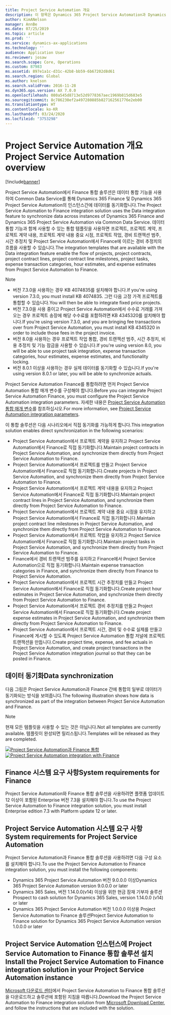 ```yaml
---
title: Project Service Automation 개요
description: 이 항목은 Dynamics 365 Project Service Automation과 Dynamics 365 Finance 통합 솔루션에 대한 정보를 제공합니다.
author: KimANelson
manager: AnnBe
ms.date: 07/25/2019
ms.topic: article
ms.prod: ''
ms.service: dynamics-ax-applications
ms.technology: ''
audience: Application User
ms.reviewer: josaw
ms.search.scope: Core, Operations
ms.custom: 87983
ms.assetid: 897e1a1c-d31c-42b8-bb59-6b67202d8d61
ms.search.region: Global
ms.author: knelson
ms.search.validFrom: 2016-11-28
ms.dyn365.ops.version: AX 7.0.0
ms.openlocfilehash: 080a545d8713e52d9778367aec1969b815d683e5
ms.sourcegitcommit: 8c786230ef2a497280885b827162561776e2eb00
ms.translationtype: HT
ms.contentlocale: ko-KR
ms.lasthandoff: 03/24/2020
ms.locfileid: "3753298"
---
```

# <a name="project-service-automation-overview"></a><span data-ttu-id="6a295-103">Project Service Automation 개요</span><span class="sxs-lookup"><span data-stu-id="6a295-103">Project Service Automation overview</span></span>

[!include[banner](../includes/banner.md)]

<span data-ttu-id="6a295-104">Project Service Automation에서 Finance 통합 솔루션은 데이터 통합 기능을 사용하여 Common Data Service를 통해 Dynamics 365 Finance 및 Dynamics 365 Project Service Automation의 인스턴스간에 데이터를 동기화합니다.</span><span class="sxs-lookup"><span data-stu-id="6a295-104">The Project Service Automation to Finance integration solution uses the Data integration feature to synchronize data across instances of Dynamics 365 Finance and Dynamics 365 Project Service Automation via Common Data Service.</span></span> <span data-ttu-id="6a295-105">데이터 통합 기능과 함께 사용할 수 있는 통합 템플릿을 사용하면 프로젝트, 프로젝트 계약, 프로젝트 계약 내용, 프로젝트 계약 내용 중요 시점, 프로젝트 작업, 경비 트랜잭션 범주, 시간 추정치 및 Project Service Automation에서 Finance에 이르는 경비 추정치의 흐름을 사용할 수 있습니다.</span><span class="sxs-lookup"><span data-stu-id="6a295-105">The integration templates that are available with the Data integration feature enable the flow of projects, project contracts, project contract lines, project contract line milestones, project tasks, expense transaction categories, hour estimates, and expense estimates from Project Service Automation to Finance.</span></span>

> [!NOTE]
> - <span data-ttu-id="6a295-106">버전 7.3.0을 사용하는 경우 KB 4074835를 설치해야 합니다.</span><span class="sxs-lookup"><span data-stu-id="6a295-106">If you're using version 7.3.0, you must install KB 4074835.</span></span> <span data-ttu-id="6a295-107">그런 다음 고정 가격 프로젝트를 통합할 수 있습니다.</span><span class="sxs-lookup"><span data-stu-id="6a295-107">You will then be able to integrate fixed price projects.</span></span>
> - <span data-ttu-id="6a295-108">버전 7.3.0을 사용 중이고 Project Service Automation에서 수수료 거래를 가져오는 경우 프로젝트 송장에 해당 수수료를 포함하려면 KB 4345320를 설치해야 합니다.</span><span class="sxs-lookup"><span data-stu-id="6a295-108">If you're using version 7.3.0, and you are bringing fee transactions over from Project Service Automation, you must install KB 4345320 in order to include those fees in the project invoice.</span></span>
> - <span data-ttu-id="6a295-109">버전 8.0을 사용하는 경우 프로젝트 작업 통합, 경비 트랜잭션 범주, 시간 추정치, 비용 추정치 및 기능 잠금을 사용할 수 있습니다.</span><span class="sxs-lookup"><span data-stu-id="6a295-109">If you're using version 8.0, you will be able to use project task integration, expense transaction categories, hour estimates, expense estimates, and functionality locking.</span></span>
> - <span data-ttu-id="6a295-110">버전 8.0.1 이상을 사용하는 경우 실제 데이터를 동기화할 수 있습니다.</span><span class="sxs-lookup"><span data-stu-id="6a295-110">If you're using version 8.0.1 or later, you will be able to synchronize actuals.</span></span>

<span data-ttu-id="6a295-111">Project Service Automation Finance를 통합하려면 먼저 Project Service Automation 통합 매개 변수를 구성해야 합니다.</span><span class="sxs-lookup"><span data-stu-id="6a295-111">Before you can integrate Project Service Automation Finance, you must configure the Project Service Automation integration parameters.</span></span> <span data-ttu-id="6a295-112">자세한 내용은 [Project Service Automation 통합 매개 변수](PSA-parameters.md)를 참조하십시오.</span><span class="sxs-lookup"><span data-stu-id="6a295-112">For more information, see [Project Service Automation integration parameters](PSA-parameters.md).</span></span>

<span data-ttu-id="6a295-113">이 통합 솔루션은 다음 시나리오에서 직접 동기화를 가능하게 합니다.</span><span class="sxs-lookup"><span data-stu-id="6a295-113">This integration solution enables direct synchronization in the following scenarios:</span></span>

- <span data-ttu-id="6a295-114">Project Service Automation에서 프로젝트 계약을 유지하고 Project Service Automation에서 Finance로 직접 동기화합니다.</span><span class="sxs-lookup"><span data-stu-id="6a295-114">Maintain project contracts in Project Service Automation, and synchronize them directly from Project Service Automation to Finance.</span></span>
- <span data-ttu-id="6a295-115">Project Service Automation에서 프로젝트를 만들고 Project Service Automation에서 Finance로 직접 동기화합니다.</span><span class="sxs-lookup"><span data-stu-id="6a295-115">Create projects in Project Service Automation, and synchronize them directly from Project Service Automation to Finance.</span></span>
- <span data-ttu-id="6a295-116">Project Service Automation에서 프로젝트 계약 내용을 유지하고 Project Service Automation에서 Finance로 직접 동기화합니다.</span><span class="sxs-lookup"><span data-stu-id="6a295-116">Maintain project contract lines in Project Service Automation, and synchronize them directly from Project Service Automation to Finance.</span></span>
- <span data-ttu-id="6a295-117">Project Service Automation에서 프로젝트 계약 내용 중요 시점을 유지하고 Project Service Automation에서 Finance로 직접 동기화합니다.</span><span class="sxs-lookup"><span data-stu-id="6a295-117">Maintain project contract line milestones in Project Service Automation, and synchronize them directly from Project Service Automation to Finance.</span></span>
- <span data-ttu-id="6a295-118">Project Service Automation에서 프로젝트 작업을 유지하고 Project Service Automation에서 Finance로 직접 동기화합니다.</span><span class="sxs-lookup"><span data-stu-id="6a295-118">Maintain project tasks in Project Service Automation, and synchronize them directly from Project Service Automation to Finance.</span></span>
- <span data-ttu-id="6a295-119">Finance에서 경비 트랜잭션 범주를 유지하고 Finance에서 Project Service Automation으로 직접 동기화합니다.</span><span class="sxs-lookup"><span data-stu-id="6a295-119">Maintain expense transaction categories in Finance, and synchronize them directly from Finance to Project Service Automation.</span></span>
- <span data-ttu-id="6a295-120">Project Service Automation에서 프로젝트 시간 추정치를 만들고 Project Service Automation에서 Finance로 직접 동기화합니다.</span><span class="sxs-lookup"><span data-stu-id="6a295-120">Create project hour estimates in Project Service Automation, and synchronize them directly from Project Service Automation to Finance.</span></span>
- <span data-ttu-id="6a295-121">Project Service Automation에서 프로젝트 경비 추정치를 만들고 Project Service Automation에서 Finance로 직접 동기화합니다.</span><span class="sxs-lookup"><span data-stu-id="6a295-121">Create project expense estimates in Project Service Automation, and synchronize them directly from Project Service Automation to Finance.</span></span>
- <span data-ttu-id="6a295-122">Project Service Automation에서 프로젝트 시간, 경비 및 수수료 실제를 만들고 Finance에 게시할 수 있도록 Project Service Automation 통합 저널에 프로젝트 트랜잭션을 만듭니다.</span><span class="sxs-lookup"><span data-stu-id="6a295-122">Create project time, expense, and fee actuals in Project Service Automation, and create project transactions in the Project Service Automation integration journal so that they can be posted in Finance.</span></span>

## <a name="data-synchronization"></a><span data-ttu-id="6a295-123">데이터 동기화</span><span class="sxs-lookup"><span data-stu-id="6a295-123">Data synchronization</span></span>

<span data-ttu-id="6a295-124">다음 그림은 Project Service Automation과 Finance 간에 통합의 일부로 데이터가 동기화되는 방식을 보여줍니다.</span><span class="sxs-lookup"><span data-stu-id="6a295-124">The following illustration shows how data is synchronized as part of the integration between Project Service Automation and Finance.</span></span>

> [!NOTE]
> <span data-ttu-id="6a295-125">현재 모든 템플릿을 사용할 수 있는 것은 아닙니다.</span><span class="sxs-lookup"><span data-stu-id="6a295-125">Not all templates are currently available.</span></span> <span data-ttu-id="6a295-126">템플릿이 완성되면 릴리스됩니다.</span><span class="sxs-lookup"><span data-stu-id="6a295-126">Templates will be released as they are completed.</span></span>

<span data-ttu-id="6a295-127">[![Project Service Automation과 Finance 통합](./media/PSA-integration.png)](./media/PSA-integration.png)</span><span class="sxs-lookup"><span data-stu-id="6a295-127">[![Project Service Automation integration with Finance](./media/PSA-integration.png)](./media/PSA-integration.png)</span></span>

## <a name="system-requirements-for-finance"></a><span data-ttu-id="6a295-128">Finance 시스템 요구 사항</span><span class="sxs-lookup"><span data-stu-id="6a295-128">System requirements for Finance</span></span>

<span data-ttu-id="6a295-129">Project Service Automation와 Finance 통합 솔루션을 사용하려면 플랫폼 업데이트 12 이상이 포함된 Enterprise 버전 7.3을 설치해야 합니다.</span><span class="sxs-lookup"><span data-stu-id="6a295-129">To use the Project Service Automation to Finance integration solution, you must install Enterprise edition 7.3 with Platform update 12 or later.</span></span>

## <a name="system-requirements-for-project-service-automation"></a><span data-ttu-id="6a295-130">Project Service Automation 시스템 요구 사항</span><span class="sxs-lookup"><span data-stu-id="6a295-130">System requirements for Project Service Automation</span></span>

<span data-ttu-id="6a295-131">Project Service Automation과 Finance 통합 솔루션을 사용하려면 다음 구성 요소를 설치해야 합니다.</span><span class="sxs-lookup"><span data-stu-id="6a295-131">To use the Project Service Automation to Finance integration solution, you must install the following components:</span></span>

- <span data-ttu-id="6a295-132">Dynamics 365 Project Service Automation 버전 9.0.0.0 이상</span><span class="sxs-lookup"><span data-stu-id="6a295-132">Dynamics 365 Project Service Automation version 9.0.0.0 or later</span></span>
- <span data-ttu-id="6a295-133">Dynamics 365 Sales, 버전 1.14.0.0(v14) 이상을 위한 현금 잠재 기부자 솔루션</span><span class="sxs-lookup"><span data-stu-id="6a295-133">Prospect to cash solution for Dynamics 365 Sales, version 1.14.0.0 (v14) or later</span></span>
- <span data-ttu-id="6a295-134">Dynamics 365 Project Service Automation 버전 1.0.0.0 이상용 Project Service Automation to Finance 솔루션</span><span class="sxs-lookup"><span data-stu-id="6a295-134">Project Service Automation to Finance solution for Dynamics 365 Project Service Automation version 1.0.0.0 or later</span></span>

## <a name="install-the-project-service-automation-to-finance-integration-solution-in-your-project-service-automation-instance"></a><span data-ttu-id="6a295-135">Project Service Automation 인스턴스에 Project Service Automation to Finance 통합 솔루션 설치</span><span class="sxs-lookup"><span data-stu-id="6a295-135">Install the Project Service Automation to Finance integration solution in your Project Service Automation instance</span></span>

<span data-ttu-id="6a295-136">[Microsoft 다운로드 센터](https://www.microsoft.com/download/details.aspx?id=57016)에서 Project Service Automation to Finance 통합 솔루션을 다운로드하고 솔루션에 포함된 지침을 따릅니다.</span><span class="sxs-lookup"><span data-stu-id="6a295-136">Download the Project Service Automation to Finance integration solution from [Microsoft Download Center](https://www.microsoft.com/download/details.aspx?id=57016), and follow the instructions that are included with the solution.</span></span>
